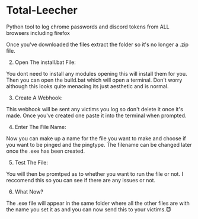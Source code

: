 # Total-Leecher
Python tool to log chrome passwords and discord tokens from ALL browsers including firefox

Once you've downloaded the files extract the folder so it's no longer a .zip file.

2. Open The install.bat File:

You dont need to install any modules opening this will install them for you. Then you can open the build.bat which will 
open a terminal. Don't worry although this looks quite menacing its just aesthetic and is normal.

3. Create A Webhook:

This webhook will be sent any victims you log so don't delete it once it's made. Once you've created one paste it 
into the terminal when prompted.

4. Enter The File Name:

Now you can make up a name for the file you want to make and choose if you want to be pinged and the pingtype. The filename can be changed later 
once the .exe has been created.

5. Test The File:

You will then be promtped as to whether you want to run the file or not. I reccomend this so you 
can see if there are any issues or not.

6. What Now?

The .exe file will appear in the same folder where all the other files are with the name you set it as and you can now send 
this to your victims.😈
